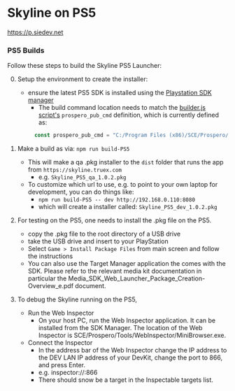 # Skyline on PS5

https://p.siedev.net

### PS5 Builds
Follow these steps to build the Skyline PS5 Launcher:

0. Setup the environment to create the installer:
    - ensure the latest PS5 SDK is installed using the [Playstation SDK manager](https://p.siedev.net/sdk-manager/download/)
        - The build command location needs to match the [builder.js script's](./builder.js) `prospero_pub_cmd` definition, which
          is currently defined as:
        ```javascript
          const prospero_pub_cmd = "C:/Program Files (x86)/SCE/Prospero/Tools/Publishing Tools/bin/prospero-pub-cmd.exe";    
        ```
1. Make a build as via: `npm run build-PS5`
    - This will make a qa .pkg installer to the `dist` folder that runs the app from `https://skyline.truex.com`
        - e.g. `Skyline_PS5_qa_1.0.2.pkg`
    - To customize which url to use, e.g. to point to your own laptop for development, you can do things like:
        - `npm run build-PS5 -- dev http://192.168.0.110:8080`
        - which will create a installer called: `Skyline_PS5_dev_1.0.2.pkg`
2. For testing on the PS5, one needs to install the .pkg file on the PS5.
    - copy the .pkg file to the root directory of a USB drive
    - take the USB drive and insert to your PlayStation
    - Select `Game > Install Package Files` from main screen and follow the instructions
    - You can also use the Target Manager application the comes with the SDK.
      Please refer to the relevant media kit documentation in particular the
      Media_SDK_Web_Launcher_Package_Creation-Overview_e.pdf document.
    
3. To debug the Skyline running on the PS5, 
    - Run the Web Inspector
      - On your host PC, run the Web Inspector application. It can be installed from the SDK Manager. The
location of the Web Inspector is SCE/Prospero/Tools/WebInspector/MiniBrowser.exe.
    - Connect the Inspector
      - In the address bar of the Web Inspector change the IP address to the DEV LAN IP address of your DevKit, change the port to 866, and press Enter.
	  - e.g. inspector://<your target IP address>:866
	  - There should snow be a target in the Inspectable targets list.
